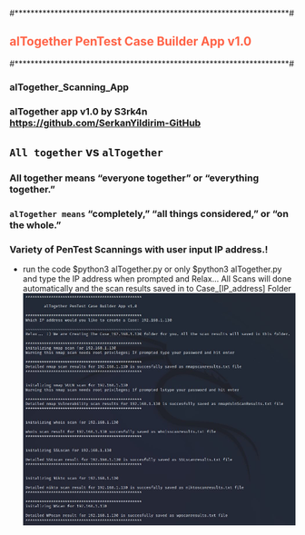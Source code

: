 
#*********************************************************************#

<h2 style="color:Tomato;">alTogether PenTest Case Builder App v1.0</h2>

#*********************************************************************#


### alTogether_Scanning_App 

### alTogether app v1.0 by S3rk4n  https://github.com/SerkanYildirim-GitHub
## `All together` vs `alTogether`

### All together means “everyone together” or “everything together.”
### `alTogether means` “completely,” “all things considered,” or “on the whole.”   
### Variety of PenTest Scannings with user input IP address.! 
- run the code $python3 alTogether.py <Ip Address>
  or only $python3 alTogether.py and type the IP address when prompted
  and Relax... All Scans will done automatically and the scan results saved in to Case_[IP_address] Folder
![alTogetherApp](./Capture.jpg)
  
 


